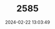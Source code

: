 ---
title: "2585"
category: "Barbus cyclolepis"
draft: false
date: 2024-02-22 13:03:49
languages:
  Greek, Modern (1453-): ["Θρακική μπριάνα"]
  Bulgarian: ["Маришка мряна"]
  English: ["Maritsa Barbel"]
---